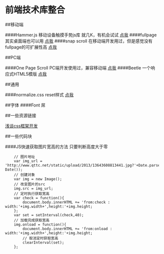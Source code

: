 前端技术库整合
======

##移动端

####Hammer.js 移动设备触摸手势js库
就几K，有机会试试  [点我](http://www.jingwentian.com/t-497 "不是官网")
####fullpage
其实桌面端也可以用  [点我](https://github.com/powy1993/fullpage)
####snap scroll
在移动端开发用过，但是感觉没有fullpage的可扩展性高  [点我](https://github.com/baofen14787/zepto-SnapScroll)

##PC端

####One Page Scroll
PC端开发使用过，兼容移动端  [点我](https://github.com/peachananr/onepage-scroll)
####Beetle
一个响应式HTML5模版  [点我](http://mokaine.com/beetle-free-html/)

##通用

####normalize.css
reset样式  [点我](http://nicolasgallagher.com/about-normalize-css/ "normalize.css的官网")

##字体
####Font 屌


##一些资源链接

[浅谈css框架开发](http://www.jingwentian.com/t-461)

##一些代码块

####JS快速获取图片宽高的方法
只要判断高度大于零
```
    // 图片地址
    var img_url = 'http://www.qttc.net/static/upload/2013/13643608813441.jpg?'+Date.parse(new Date());
    // 创建对象
    var img = new Image();
    // 改变图片的src
    img.src = img_url;
    // 定时执行获取宽高
    var check = function(){
        document.body.innerHTML += 'from:check : width:'+img.width+',height:'+img.height;
    };
    var set = setInterval(check,40);
    // 加载完成获取宽高
    img.onload = function(){
        document.body.innerHTML += 'from:onload : width:'+img.width+',height:'+img.height;
        // 取消定时获取宽高
        clearInterval(set);
    };
```